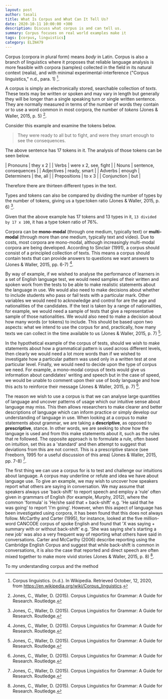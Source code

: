 ```yaml
---
layout: post
author: tasali
title: What Is Corpus and What Can It Tell Us? 
date: 2020-10-11 10:00:00 +300
description: Discuss what corpus is and can tell us.
summary: Corpus focuses on real world examples make it 
tags: [corpus, linguistics]
category: ELIN479
---
```


Corpus (corpora in plural form) means _body_ in Latin. Corpus is also a branch of linguistics where it proposes that reliable language analysis is more feasible with corpora (samples) collected in the field in its natural context (realia), and with minimal experimental-interference ("Corpus linguistics," n.d., para. 1) [^1].

A corpus is simply an electronically stored, searchable collection of *texts*. These texts may be written or spoken and may vary in length but generally they will be longer than a single speaking turn or single written sentence. They are normally measured in terms of the number of words they contain or to use a word common in most corpora, the number of *tokens* (Jones & Waller, 2015, p. 5) [^2].

Consider this example and examine the tokens below.

> They were ready to all but to fight, and were they smart enough to see the consequences.

The above sentence has 17 tokens in it. The analysis of those tokens can be seen below. 

| Pronouns     | they x 2               |
| Verbs        | were x 2, see, fight   |
| Nouns        | sentence, consequences |
| Adjectives   | ready, smart           |
| Adverbs      | enough
| Determiners  | the, all               |
| Prepositions | to x 3                 |
| Conjunction  | but                    |

Therefore there are thirteen different types in the text.

Types and tokens can also be compared by dividing the number of types by the number of tokens, giving us a type:token ratio (Jones & Waller, 2015, p. 6) [^2]. 

Given that the above example has 17 tokens and 13 types in it, `13 divided by 17 x 100`, it has a type token ratio of 76%.

Corpora can be **mono-modal** (through one medium, typically text) or **multi-modal** (through more than one medium, typically text and video). Due to costs, most corpora are mono-modal, although increasingly multi-modal corpora are being developed. According to Sinclair (1991), a corpus should consist of a principled collection of texts. This means a corpus should contain texts that can provide answers to questions we want answers to (Jones & Waller, 2015, pp. 6-7) [^2].

By way of example, if we wished to analyse the performance of learners in a set of English language test, we would need samples of their written and spoken work from the tests to be able to make realistic statements about the language in use. We would also need to make decisions about whether to include students who pass or fail tests with a particular mark. Other variables we would need to acknowledge and control for are the age and nationalities of the candidates. If the test is taken by a range of nationalities, for example, we would need a sample of tests that give a representative sample of those nationalities. We would also need to make a decision about how many words (or tokens) to include. This should be based upon two aspects: what we intend to use the corpus for and, practically, how many texts we can collect in the time available to us (Jones & Waller, 2015, p. 7) [^2].

In the hypothetical example of the corpus of tests, should we wish to make statements about how a grammatical pattern is used across different levels, then clearly we would need a lot more words than if we wished to investigate how a particular pattern was used only in a written test at one particular level. Finally, we would need to decide upon the type of corpus we need. For example, a mono-modal corpus of texts would give us information about candidates' writing and speech but in the case of speed, we would be unable to comment upon their use of body language and how this acts to reinforce their message (Jones & Waller, 2015, p. 7) [^2].

The reason we wish to use a corpus is that we can analyse large quantities of language and uncover patterns of usage which our intuitive sense about language may miss. This then allows researchers to make clearer and better descriptions of language which can inform practice or simply develop our understanding of language in use. When looking at a corpus to make statements about grammar, we are taking a **descriptive**, as opposed to **prescriptive**, stance. In other words, we are seeking to show how the language is used and from this make statements about it, such as the rules that re followed. The opposite approach is to formulate a rule, often based on intuition, set this as a 'standard' and then attempt to suggest that deviations from this are not correct. This is a prescriptive stance (see Freeborn, 1995 for a useful discussion of this area) (Jones & Waller, 2015, pp. 7-8) [^2]. 

The first thing we can use a corpus for is to test and challenge our intuitions about language. A corpus may underline or refute and idea we have about language use. To give an example, we may wish to uncover how speakers report what others are saying in conversation. We may assume that speakers always use 'back-shift' to report speech and employ a 'rule' often given in grammars of English (for example, Murphy, 2012), where the common 'formula' is 'He/she said that + back-shift' e.g. 'He said that he was going' to report 'I'm going'. However, when this aspect of language has been investigated using corpora, it has been found that this does not always follow. McCarthy and Carter (1995), for instance, looked at the five million-word CANCODE corpus of spoke English and found that 'X was saying + summary with or without back-shift' e.g. 'She was saying she's starting a new job' was also a very frequent way of reporting what others have said in conversations. Carter and McCarthy (2006) describe reporting using the Cambridge English Corpus and suggest that while back-shift is common in conversations, it is also the case that reported and direct speech are often mixed together to make more vivid stories (Jones & Waller, 2015, p. 8) [^2].

To my understanding corpus and the method 

[^1]: Corpus linguistics. (n.d.). In Wikipedia. Retrieved October, 12, 2020, from <https://en.wikipedia.org/wiki/Corpus_linguistics>.
[^2]: Jones, C., Waller, D. (2015). Corpus Linguistics for Grammar: A Guide for Research. Routledge.